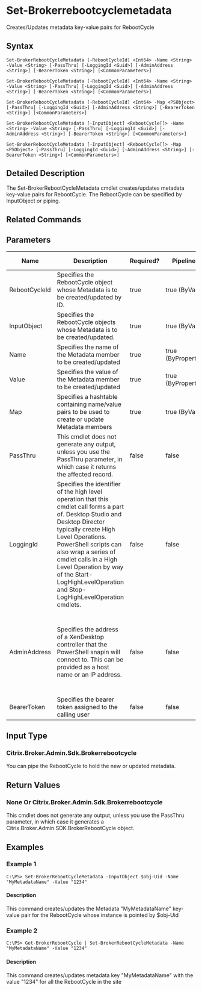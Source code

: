 ﻿
# Set-Brokerrebootcyclemetadata
Creates/Updates metadata key-value pairs for RebootCycle
## Syntax
```
Set-BrokerRebootCycleMetadata [-RebootCycleId] <Int64> -Name <String> -Value <String> [-PassThru] [-LoggingId <Guid>] [-AdminAddress <String>] [-BearerToken <String>] [<CommonParameters>]

Set-BrokerRebootCycleMetadata [-RebootCycleId] <Int64> -Name <String> -Value <String> [-PassThru] [-LoggingId <Guid>] [-AdminAddress <String>] [-BearerToken <String>] [<CommonParameters>]

Set-BrokerRebootCycleMetadata [-RebootCycleId] <Int64> -Map <PSObject> [-PassThru] [-LoggingId <Guid>] [-AdminAddress <String>] [-BearerToken <String>] [<CommonParameters>]

Set-BrokerRebootCycleMetadata [-InputObject] <RebootCycle[]> -Name <String> -Value <String> [-PassThru] [-LoggingId <Guid>] [-AdminAddress <String>] [-BearerToken <String>] [<CommonParameters>]

Set-BrokerRebootCycleMetadata [-InputObject] <RebootCycle[]> -Map <PSObject> [-PassThru] [-LoggingId <Guid>] [-AdminAddress <String>] [-BearerToken <String>] [<CommonParameters>]
```
## Detailed Description
The Set-BrokerRebootCycleMetadata cmdlet creates/updates metadata key-value pairs for RebootCycle. The RebootCycle can be specified by InputObject or piping.


## Related Commands

## Parameters
| Name   | Description | Required? | Pipeline Input | Default Value |
| --- | --- | --- | --- | --- |
| RebootCycleId | Specifies the RebootCycle object whose Metadata is to be created/updated by ID. | true | true (ByValue) |  |
| InputObject | Specifies the RebootCycle objects whose Metadata is to be created/updated. | true | true (ByValue) |  |
| Name | Specifies the name of the Metadata member to be created/updated | true | true (ByPropertyName) |  |
| Value | Specifies the value of the Metadata member to be created/updated | true | true (ByPropertyName) |  |
| Map | Specifies a hashtable containing name/value pairs to be used to create or update Metadata members | true | true (ByValue) |  |
| PassThru | This cmdlet does not generate any output, unless you use the PassThru parameter, in which case it returns the affected record. | false | false | False |
| LoggingId | Specifies the identifier of the high level operation that this cmdlet call forms a part of. Desktop Studio and Desktop Director typically create High Level Operations. PowerShell scripts can also wrap a series of cmdlet calls in a High Level Operation by way of the Start-LogHighLevelOperation and Stop-LogHighLevelOperation cmdlets. | false | false |  |
| AdminAddress | Specifies the address of a XenDesktop controller that the PowerShell snapin will connect to. This can be provided as a host name or an IP address. | false | false | Localhost. Once a value is provided by any cmdlet, this value will become the default. |
| BearerToken | Specifies the bearer token assigned to the calling user | false | false |  |

## Input Type

### Citrix.Broker.Admin.Sdk.Brokerrebootcycle
You can pipe the RebootCycle to hold the new or updated metadata.
## Return Values

### None Or Citrix.Broker.Admin.Sdk.Brokerrebootcycle
This cmdlet does not generate any output, unless you use the PassThru parameter, in which case it generates a Citrix.Broker.Admin.SDK.BrokerRebootCycle object.
## Examples

### Example 1
```
C:\PS> Set-BrokerRebootCycleMetadata -InputObject $obj-Uid -Name "MyMetadataName" -Value "1234"
```
#### Description
This command creates/updates the Metadata "MyMetadataName" key-value pair for the RebootCycle whose instance is pointed by \$obj-Uid
### Example 2
```
C:\PS> Get-BrokerRebootCycle | Set-BrokerRebootCycleMetadata -Name "MyMetadataName" -Value "1234"
```
#### Description
This command creates/updates metadata key "MyMetadataName" with the value "1234" for all the RebootCycle in the site
